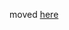 moved [here](https://github.com/DataTalksClub/llm-zoomcamp/blob/main/awesome-llms.md#openai-api-alternatives) 
